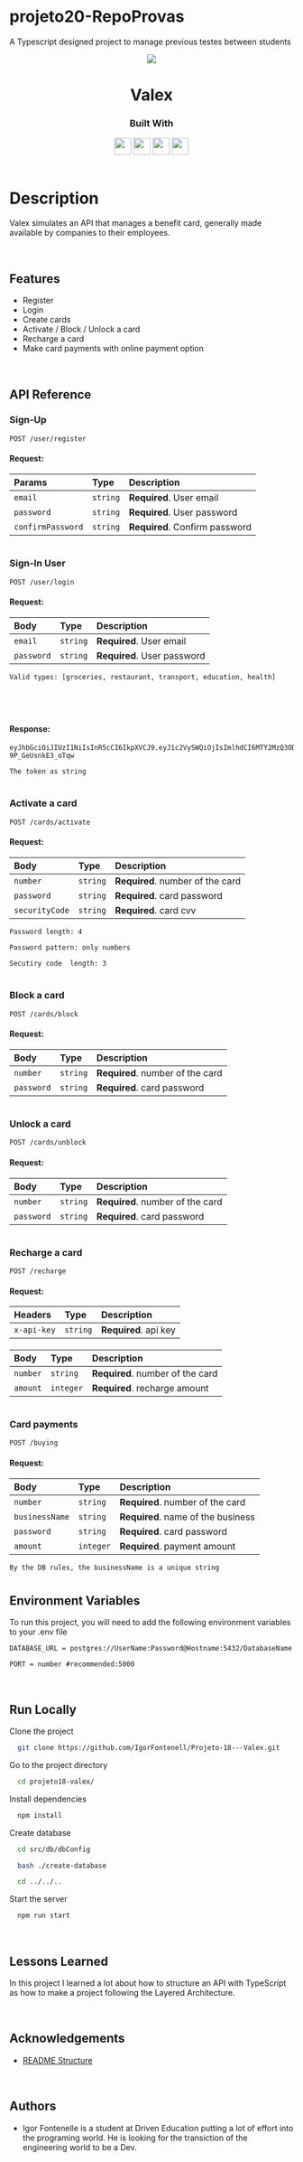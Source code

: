 # projeto20-RepoProvas
A Typescript designed project to manage previous testes between students

<p align="center">
  <img  src="https://cdn.iconscout.com/icon/free/png-256/credit-card-2650080-2196542.png">
</p>
<h1 align="center">
  Valex
</h1>
<div align="center">

  <h3>Built With</h3>

  <img src="https://img.shields.io/badge/PostgreSQL-316192?style=for-the-badge&logo=postgresql&logoColor=white" height="30px"/>
  <img src="https://img.shields.io/badge/TypeScript-007ACC?style=for-the-badge&logo=typescript&logoColor=white" height="30px"/>
  <img src="https://img.shields.io/badge/Node.js-43853D?style=for-the-badge&logo=node.js&logoColor=white" height="30px"/>  
  <img src="https://img.shields.io/badge/Express.js-404D59?style=for-the-badge&logo=express.js&logoColor=white" height="30px"/>
  <!-- Badges source: https://dev.to/envoy_/150-badges-for-github-pnk -->
</div>

<br/>

# Description

Valex simulates an API that manages a benefit card, generally made available by companies to their employees.

</br>

## Features

-   Register
-   Login
-   Create cards
-   Activate / Block / Unlock a card
-   Recharge a card
-   Make card payments with online payment option

</br>

## API Reference

### Sign-Up

```http
POST /user/register
```

#### Request:

| Params               | Type      | Description           |
| :----------          | :-------- | :-------------------- |
| `email`              | `string` | **Required**. User email |
| `password`           | `string` | **Required**.  User password|
| `confirmPassword`    | `string` | **Required**.  Confirm password|

#

### Sign-In User

```http
POST /user/login
```

#### Request:

| Body        | Type     | Description                      |
| :-----------| :------- | :------------------------------- |
| `email`     | `string` | **Required**. User email         |
| `password`  | `string` | **Required**. User password      |

`Valid types: [groceries, restaurant, transport, education, health]`

#

</br>

#### Response:

```
eyJhbGciOiJIUzI1NiIsInR5cCI6IkpXVCJ9.eyJ1c2VySWQiOjIsImlhdCI6MTY2MzQ3ODM4MH0.tGgIaowvK0Ha4S9cSTkkiWH3Zr-9P_GeUsnkE3_oTqw
```
`The token as string`

#

### Activate a card

```http
POST /cards/activate
```

#### Request:

| Body             | Type     | Description                        |
| :--------------- | :------- | :--------------------------------- |
| `number`         | `string`| **Required**. number of the card    |
| `password`       | `string` | **Required**. card password        |
| `securityCode`   | `string` | **Required**. card cvv             |

`Password length: 4`

`Password pattern: only numbers`

`Secutiry code  length: 3`

#

### Block a card

```http
POST /cards/block
```

#### Request:

| Body             | Type     | Description                        |
| :--------------- | :------- | :--------------------------------- |
| `number`         | `string`| **Required**. number of the card    |
| `password`       | `string` | **Required**. card password        |

#

### Unlock a card

```http
POST /cards/unblock
```

#### Request:

| Body             | Type     | Description                        |
| :--------------- | :------- | :--------------------------------- |
| `number`         | `string`| **Required**. number of the card    |
| `password`       | `string` | **Required**. card password        |

#

### Recharge a card

```http
POST /recharge
```

#### Request:

| Headers     | Type     | Description           |
| :---------- | :------- | :-------------------- |
| `x-api-key` | `string` | **Required**. api key |

####

| Body             | Type      | Description                        |
| :--------------- | :-------- | :--------------------------------- |
| `number`         | `string` | **Required**. number of the card    |
| `amount`         | `integer` | **Required**. recharge amount      |

#

### Card payments

```http
POST /buying
```
#### Request:

| Body             | Type      | Description                        |
| :--------------- | :-------- | :--------------------------------- |
| `number`         | `string`  | **Required**. number of the card   |
| `businessName`   | `string`  | **Required**. name of the business |
| `password`       | `string`  | **Required**. card password        |
| `amount`         | `integer` | **Required**. payment amount       |

`By the DB rules, the businessName is a unique string`

#


## Environment Variables

To run this project, you will need to add the following environment variables to your .env file

`DATABASE_URL = postgres://UserName:Password@Hostname:5432/DatabaseName`

`PORT = number #recommended:5000`


</br>

## Run Locally

Clone the project

```bash
  git clone https://github.com/IgorFontenell/Projeto-18---Valex.git
```

Go to the project directory

```bash
  cd projeto18-valex/
```

Install dependencies

```bash
  npm install
```

Create database

```bash
  cd src/db/dbConfig
```
```bash
  bash ./create-database
```
```bash
  cd ../../..
```

Start the server

```bash
  npm run start
```

</br>

## Lessons Learned

In this project I learned a lot about how to structure an API with TypeScript as how to make a project following the Layered Architecture.

</br>

## Acknowledgements

-   [README Structure](https://github.com/andrezopo/projeto18-valex/blob/main/README.md)

</br>

## Authors

-   Igor Fontenelle is a student at Driven Education putting a lot of effort into the programing world. He is looking for the transiction of the engineering world to be a Dev.
<br/>

#